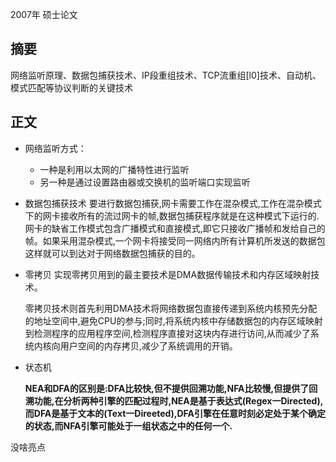2007年 硕士论文

## 摘要

网络监听原理、数据包捕获技术、IP段重组技术、TCP流重组[l0]技术、自动机、模式匹配等协议判断的关键技术

## 正文

* 网络监听方式：
	* 一种是利用以太网的广播特性进行监听
	* 另一种是通过设置路由器或交换机的监听端口实现监听

* 数据包捕获技术
要进行数据包捕获,网卡需要工作在混杂模式,工作在混杂模式下的网卡接收所有的流过网卡的帧,数据包捕获程序就是在这种模式下运行的.网卡的缺省工作模式包含广播模式和直接模式,即它只接收广播帧和发给自己的帧。如果采用混杂模式,一个网卡将接受同一网络内所有计算机所发送的数据包这样就可以到达对于网络数据包捕获的目的。

* 零拷贝
	实现零拷贝用到的最主要技术是DMA数据传输技术和内存区域映射技术。

	零拷贝技术则首先利用DMA技术将网络数据包直接传递到系统内核预先分配的地址空间中,避免CPU的参与;同时,将系统内核中存储数据包的内存区域映射到检测程序的应用程序空间,检测程序直接对这块内存进行访问,从而减少了系统内核向用户空间的内存拷贝,减少了系统调用的开销。

* 状态机

	**NEA和DFA的区别是:DFA比较快,但不提供回溯功能,NFA比较慢,但提供了回溯功能,在分析两种引擎的匹配过程时,NEA是基于表达式(Regex一Directed),而DFA是基于文本的(Text一Direeted),DFA引擎在任意时刻必定处于某个确定的状态,而NFA引擎可能处于一组状态之中的任何一个.**

没啥亮点
